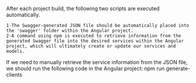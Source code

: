 

After each project build, the following two scripts are executed automatically.

    1-The Swagger-generated JSON file should be automatically placed into the 'swagger' folder within the Angular project.
    2-A command using npm is executed to retrieve information from the generated Swagger file into the desired services within the Angular project, which will ultimately create or update our services and models.


If we need to manually retrieve the service information from the JSON file, we should run the following code in the Angular project:
    npm run generate-clients